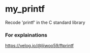 # my_printf
Recode 'printf' in the C standard library

### For explainations
https://velog.io/@ljiwoo59/ftprintf
